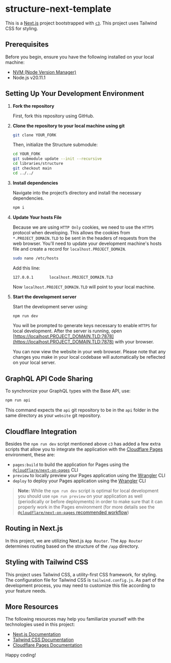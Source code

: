 # structure-next-template

This is a [Next.js](https://nextjs.org/) project bootstrapped with [`c3`](https://developers.cloudflare.com/pages/get-started/c3). This project uses Tailwind CSS for styling.

## Prerequisites

Before you begin, ensure you have the following installed on your local machine:

-   [NVM (Node Version Manager)](https://github.com/nvm-sh/nvm)
-   Node.js v20.11.1

## Setting Up Your Development Environment

1. **Fork the repository**

    First, fork this repository using GitHub.

2. **Clone the repository to your local machine using git**

    ```bash
    git clone YOUR_FORK
    ```

    Then, initialize the Structure submodule:

    ```bash
    cd YOUR_FORK
    git submodule update --init --recursive
    cd libraries/structure
    git checkout main
    cd ../../
    ```

3. **Install dependencies**

    Navigate into the project’s directory and install the necessary dependencies.

    ```bash
    npm i
    ```

4. **Update Your hosts File**

    Because we are using `HTTP Only` cookies, we need to use the `HTTPS` protocol when developing. This allows the cookies from `*.PROJECT_DOMAIN.TLD` to be sent in the headers of requests from the web browser. You'll need to update your development machine's hosts file and create a record for `localhost.PROJECT_DOMAIN`.

    ```bash
    sudo nano /etc/hosts
    ```

    Add this line:

    `127.0.0.1       localhost.PROJECT_DOMAIN.TLD`

    Now `localhost.PROJECT_DOMAIN.TLD` will point to your local machine.

5. **Start the development server**

    Start the development server using:

    ```bash
    npm run dev
    ```

    You will be prompted to generate keys necessary to enable `HTTPS` for local development. After the server is running, open [https://localhost.PROJECT_DOMAIN.TLD:7878](https://localhost.PROJECT_DOMAIN.TLD:7878) with your browser.

    You can now view the website in your web browser. Please note that any changes you make in your local codebase will automatically be reflected on your local server.

## GraphQL API Code Sharing

To synchronize your GraphQL types with the Base API, use:

```bash
npm run api
```

This command expects the `api` git repository to be in the `api` folder in the same directory as your `website` git repository.

## Cloudflare Integration

Besides the `npm run dev` script mentioned above `c3` has added a few extra scripts that allow you to integrate the application with the [Cloudflare Pages](https://pages.cloudflare.com/) environment, these are:

-   `pages:build` to build the application for Pages using the [`@cloudflare/next-on-pages`](https://github.com/cloudflare/next-on-pages) CLI
-   `preview` to locally preview your Pages application using the [Wrangler](https://developers.cloudflare.com/workers/wrangler/) CLI
-   `deploy` to deploy your Pages application using the [Wrangler](https://developers.cloudflare.com/workers/wrangler/) CLI

> **Note:** While the `npm run dev` script is optimal for local development you should use `npm run preview` on your application as well (periodically or before deployments) in order to make sure that it can properly work in the Pages environment (for more details see the [`@cloudflare/next-on-pages` recommended workflow](https://github.com/cloudflare/next-on-pages/blob/05b6256/internal-packages/next-dev/README.md#recommended-workflow))

## Routing in Next.js

In this project, we are utilizing Next.js `App Router`. The `App Router` determines routing based on the structure of the `/app` directory.

## Styling with Tailwind CSS

This project uses Tailwind CSS, a utility-first CSS framework, for styling. The configuration file for Tailwind CSS is `tailwind.config.js`. As part of the development process, you may need to customize this file according to your feature needs.

## More Resources

The following resources may help you familiarize yourself with the technologies used in this project:

-   [Next.js Documentation](https://nextjs.org/docs)
-   [Tailwind CSS Documentation](https://tailwindcss.com/docs)
-   [Cloudflare Pages Documentation](https://developers.cloudflare.com/pages/)

Happy coding!
